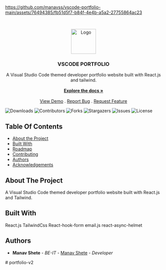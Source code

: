 
https://github.com/manavss/vscode-portfolio-main/assets/76494385/fb51d5f7-b84f-4e4b-a5a2-27755864ac23

<br/>
<p align="center">
  <a href="https://github.com/manavss/vscode-portfolio-main">
    <img src="" alt="Logo" width="80" height="80">
  </a>

  <h3 align="center">VSCODE PORTFOLIO</h3>

  <p align="center">
    A Visual Studio Code themed developer portfolio website built with React.js and tailwind.
    <br/>
    <br/>
    <a href="https://github.com/manavss/vscode-portfolio-main"><strong>Explore the docs »</strong></a>
    <br/>
    <br/>
    <a href="https://github.com/manavss/vscode-portfolio-main">View Demo</a>
    .
    <a href="https://github.com/manavss/vscode-portfolio-main/issues">Report Bug</a>
    .
    <a href="https://github.com/manavss/vscode-portfolio-main/issues">Request Feature</a>
  </p>
</p>

![Downloads](https://img.shields.io/github/downloads/manavss/vscode-portfolio-main/total) ![Contributors](https://img.shields.io/github/contributors/manavss/vscode-portfolio-main?color=dark-green) ![Forks](https://img.shields.io/github/forks/manavss/vscode-portfolio-main?style=social) ![Stargazers](https://img.shields.io/github/stars/manavss/vscode-portfolio-main?style=social) ![Issues](https://img.shields.io/github/issues/manavss/vscode-portfolio-main) ![License](https://img.shields.io/github/license/manavss/vscode-portfolio-main) 

## Table Of Contents

* [About the Project](#about-the-project)
* [Built With](#built-with)
* [Roadmap](#roadmap)
* [Contributing](#contributing)
* [Authors](#authors)
* [Acknowledgements](#acknowledgements)

## About The Project

A Visual Studio Code themed developer portfolio website built with React.js and Tailwind.

## Built With

React.js
TailwindCss
React-hook-form
email.js
react-async-helmet






## Authors

* **Manav Shete** - *BE-IT* - [Manav Shete](https://github.com/manavss/) - *Developer*



#   p o r t f o l i o - v 2  
 